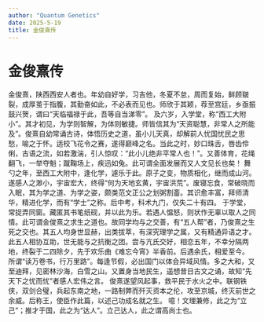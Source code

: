 ```yaml
---
author: "Quantum Genetics"
date: 2025-5-19
title: 金俊熹传
---
```

# 金俊熹传
金俊熹，陕西西安人者也。年幼自好学，习吉他，冬夏不怠，周而复始，鲜顾皲裂，成厚茧于指腹，其勤奋如此，不必表而见也。师欣于其颖，荐至宫廷，乡亟振鼓兴贺，谓曰“天临福禄于此，吾等自当涕零”。
及六岁，入学堂，称“西工大附小”。其才初见，为学则智解，为体则敏捷。师皆信其为“天资聪慧，非常人之所能及”。俊熹自幼常诵古诗，体悟历史之道，虽小儿天真，却解前人忧国忧民之思愁，喻之于怀。适校飞花令之赛，遂得巅峰之名。当此之时，妙口珠舌，唇齿伶俐，古语之流，如若激湍，引人惊叹：“此小儿绝非平常人也！”。又善体育，花绳翻飞，一举夺魁；蹴鞠场上，疾迅如兔。此可谓全面发展而又人文见长也矣！
舞勺之年，至西工大附中，逢化学，遽乐于此。原子之变，物质相化，继而成山河。遂感人之渺小，宇宙宏大，终得“何为天地玄黄，宇宙洪荒”。废寝忘食，常破晓而入眠，其为学之道、为学之姿，颇类范文正公之划粥割齑。其识愈丰富，拜师清华，精进化学，而有“学士”之称。后中考，科术九门，仅失二十有四。
于学堂，常捉弄同窗。藏匿其书笔纸砚，并以此为乐。若遇人愠怒，则状作无辜以取人之同情。此可谓金俊熹之求生之道也。故同学均与之交善，有“五人帮”者，乃俊熹之生死之交也。其五人均身世显赫，出类拔萃，有深究理学之属，又有精通异语之才。此五人相协互助，世无能与之抗衡之团。尝与亢氏交好，相恋五年，不幸分隔两地，终裂于二四除夕，先于欢乐曲《难忘今宵》半香前。后遇余氏，相爱至今。
所谓“读万卷书，行万里路”。每逢节假，必出国门以体会异域风情。多之大和，又至迪拜，见密林沙海，白雪之山。又置身当地民生，遥想昔日古文之诵，故知“先天下之忧而忧”者感人宏伟之言。
俊熹遂望风起事，救平民于水火之中。联钢铁侠，双剑合璧，兵起东南之地，一路制弊而歼灭资本之伦，攻至京城，终灭前世之余威。后称王，使臣作此篇，以述己功成名就之生。
噫！文理兼修，此之为“立己”；推才于国，此之为“达人”。立己达人，此之谓高尚士也。